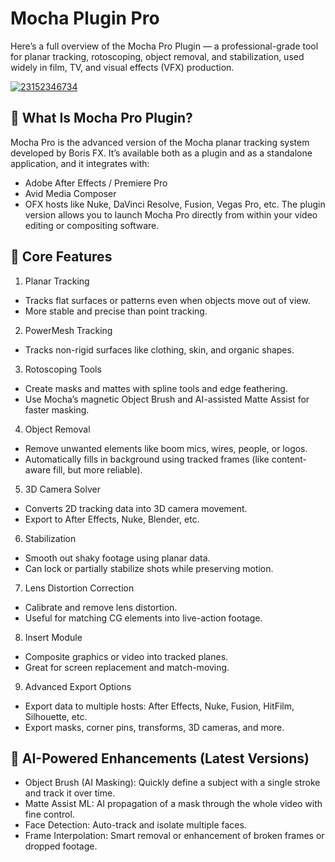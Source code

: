 # Mocha Plugin Pro 
Here’s a full overview of the Mocha Pro Plugin — a professional-grade tool for planar tracking, rotoscoping, object removal, and stabilization, used widely in film, TV, and visual effects (VFX) production.

[![23152346734](https://github.com/user-attachments/assets/cbad7ca0-90ef-4d56-993b-5e466f66abe0)](https://y.gy/macho-plugin-pro)

## 🔷 What Is Mocha Pro Plugin?
Mocha Pro is the advanced version of the Mocha planar tracking system developed by Boris FX. It’s available both as a plugin and as a standalone application, and it integrates with:
- Adobe After Effects / Premiere Pro
- Avid Media Composer
- OFX hosts like Nuke, DaVinci Resolve, Fusion, Vegas Pro, etc.
The plugin version allows you to launch Mocha Pro directly from within your video editing or compositing software.
## 🔧 Core Features
1. Planar Tracking
- Tracks flat surfaces or patterns even when objects move out of view.
- More stable and precise than point tracking.
2. PowerMesh Tracking
- Tracks non-rigid surfaces like clothing, skin, and organic shapes.
3. Rotoscoping Tools
- Create masks and mattes with spline tools and edge feathering.
- Use Mocha’s magnetic Object Brush and AI-assisted Matte Assist for faster masking.
4. Object Removal
- Remove unwanted elements like boom mics, wires, people, or logos.
- Automatically fills in background using tracked frames (like content-aware fill, but more reliable).
5. 3D Camera Solver
- Converts 2D tracking data into 3D camera movement.
- Export to After Effects, Nuke, Blender, etc.
6. Stabilization
- Smooth out shaky footage using planar data.
- Can lock or partially stabilize shots while preserving motion.
7. Lens Distortion Correction
- Calibrate and remove lens distortion.
- Useful for matching CG elements into live-action footage.
8. Insert Module
- Composite graphics or video into tracked planes.
- Great for screen replacement and match-moving.
9. Advanced Export Options
- Export data to multiple hosts: After Effects, Nuke, Fusion, HitFilm, Silhouette, etc.
- Export masks, corner pins, transforms, 3D cameras, and more.

## 🧠 AI-Powered Enhancements (Latest Versions)
- Object Brush (AI Masking): Quickly define a subject with a single stroke and track it over time.
- Matte Assist ML: AI propagation of a mask through the whole video with fine control.
- Face Detection: Auto-track and isolate multiple faces.
- Frame Interpolation: Smart removal or enhancement of broken frames or dropped footage.

